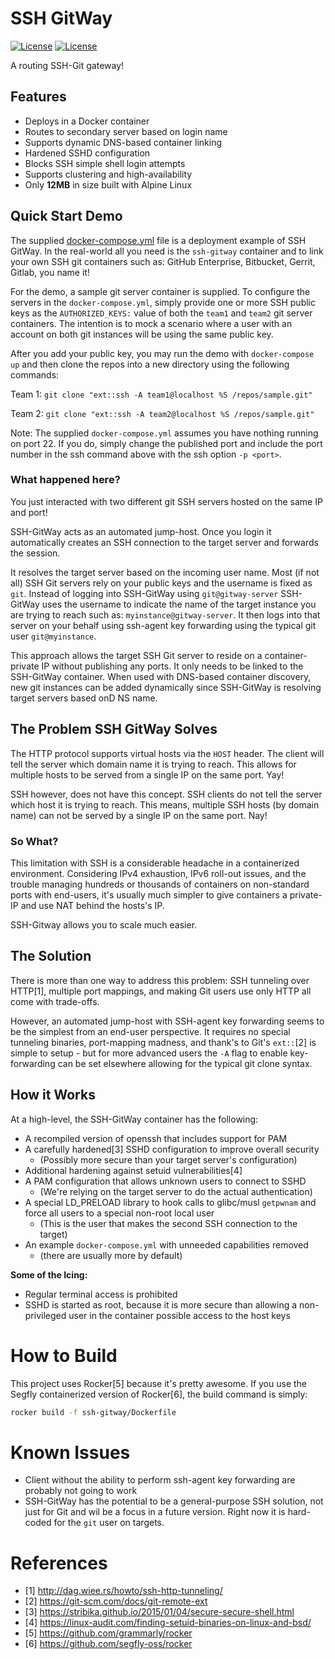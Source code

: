 # SSH GitWay
[![License](http://img.shields.io/badge/license-APACHE-blue.svg?style=flat)](http://choosealicense.com/licenses/apache-2.0/)
[![License](http://img.shields.io/badge/semver-2.0.0-blue.svg?style=flat)](http://semver.org/spec/v2.0.0)

A routing SSH-Git gateway!

## Features
* Deploys in a Docker container
* Routes to secondary server based on login name
* Supports dynamic DNS-based container linking
* Hardened SSHD configuration
* Blocks SSH simple shell login attempts
* Supports clustering and high-availability
* Only **12MB** in size built with Alpine Linux 

## Quick Start Demo

The supplied [docker-compose.yml](docker-compose.yml) file is a deployment example of SSH GitWay. In the real-world all you need is the `ssh-gitway` container and to link your own SSH git containers such as: GitHub Enterprise, Bitbucket, Gerrit, Gitlab, you name it!

For the demo, a sample git server container is supplied. To configure the servers in the `docker-compose.yml`, simply provide one or more SSH public keys as the `AUTHORIZED_KEYS:` value of both the `team1` and `team2` git server containers. The intention is to mock a scenario where a user with an account on both git instances will be using the same public key.

After you add your public key, you may run the demo with `docker-compose up` and then clone the repos into a new directory using the following commands:

Team 1: `git clone "ext::ssh -A team1@localhost %S /repos/sample.git"`

Team 2: `git clone "ext::ssh -A team2@localhost %S /repos/sample.git"`

Note: The supplied `docker-compose.yml` assumes you have nothing running on port 22. If you do, simply change the published port and include the port number in the ssh command above with the ssh option `-p <port>`.

### What happened here?

You just interacted with two different git SSH servers hosted on the same IP and port!

SSH-GitWay acts as an automated jump-host. Once you login it automatically creates an SSH connection to the target server and forwards the session.

It resolves the target server based on the incoming user name. Most (if not all) SSH Git servers rely on your public keys and the username is fixed as `git`. Instead of logging into SSH-GitWay using `git@gitway-server` SSH-GitWay uses the username to indicate the name of the target instance you are trying to reach such as: `myinstance@gitway-server`. It then logs into that server on your behalf using ssh-agent key forwarding using the typical git user `git@myinstance`.

This approach allows the target SSH Git server to reside on a container-private IP without publishing any ports. It only needs to be linked to the SSH-GitWay container. When used with DNS-based container discovery, new git instances can be added dynamically since SSH-GitWay is resolving target servers based onD NS name.

## The Problem SSH GitWay Solves
The HTTP protocol supports virtual hosts via the `HOST` header. The client will tell the server which domain name it is trying to reach. This allows for multiple hosts to be served from a single IP on the same port. Yay!

SSH however, does not have this concept. SSH clients do not tell the server which host it is trying to reach. This means, multiple SSH hosts (by domain name) can not be served by a single IP on the same port. Nay!

### So What?
This limitation with SSH is a considerable headache in a containerized environment.
Considering IPv4 exhaustion, IPv6 roll-out issues, and the trouble managing hundreds or thousands of containers on non-standard ports with end-users, it's usually much simpler to give containers a private-IP and use NAT behind the hosts's IP.

SSH-Gitway allows you to scale much easier.

## The Solution
There is more than one way to address this problem: SSH tunneling over HTTP[1], multiple port mappings, and making Git users use only HTTP all come with trade-offs. 
 
 However, an automated jump-host with SSH-agent key forwarding seems to be the simplest from an end-user perspective. It requires no special tunneling binaries, port-mapping madness, and thank's to Git's `ext::`[2] is simple to setup - but for more advanced users the `-A` flag to enable key-forwarding can be set elsewhere allowing for the typical git clone syntax.

## How it Works
At a high-level, the SSH-GitWay container has the following:
* A recompiled version of openssh that includes support for PAM
* A carefully hardened[3] SSHD configuration to improve overall security
  * (Possibly more secure than your target server's configuration)
* Additional hardening against setuid vulnerabilities[4]
* A PAM configuration that allows unknown users to connect to SSHD
  * (We're relying on the target server to do the actual authentication)
* A special LD_PRELOAD library to hook calls to glibc/musl `getpwnam` and force all users to a special non-root local user
  * (This is the user that makes the second SSH connection to the target)
* An example `docker-compose.yml` with unneeded capabilities removed
  * (there are usually more by default)

**Some of the Icing:**
* Regular terminal access is prohibited
* SSHD is started as root, because it is more secure than allowing a non-privileged user in the container possible access to the host keys

# How to Build
This project uses Rocker[5] because it's pretty awesome. If you use the Segfly containerized version of Rocker[6], the build command is simply:

```bash
rocker build -f ssh-gitway/Dockerfile
```

# Known Issues
* Client without the ability to perform ssh-agent key forwarding are probably not going to work
* SSH-GitWay has the potential to be a general-purpose SSH solution, not just for Git and wil be a focus in a future version. Right now it is hard-coded for the `git` user on targets.

# References

* [1] http://dag.wiee.rs/howto/ssh-http-tunneling/
* [2] https://git-scm.com/docs/git-remote-ext
* [3] https://stribika.github.io/2015/01/04/secure-secure-shell.html
* [4] https://linux-audit.com/finding-setuid-binaries-on-linux-and-bsd/
* [5] https://github.com/grammarly/rocker
* [6] https://github.com/segfly-oss/rocker
